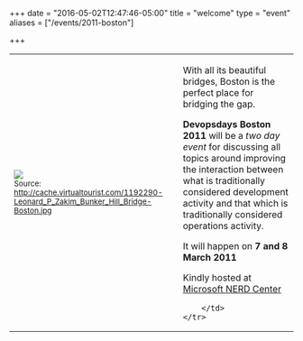 +++
date = "2016-05-02T12:47:46-05:00"
title = "welcome"
type = "event"
aliases = ["/events/2011-boston"]

+++

<table>
	<tr>
		<td><img src='/img/boston-bridge.jpg'><br><small>Source: <a href="http://cache.virtualtourist.com/1192290-Leonard_P_Zakim_Bunker_Hill_Bridge-Boston.jpg">http://cache.virtualtourist.com/1192290-Leonard_P_Zakim_Bunker_Hill_Bridge-Boston.jpg</a></small></td>
		<td><p>With all its beautiful bridges, Boston is the perfect place for bridging the gap.</p> <p><b>Devopsdays Boston 2011</b> will be a <em>two day event</em> for discussing all topics around improving the interaction between what is traditionally considered development activity and that which is traditionally considered operations activity.</p>
			<p>It will happen on <b>7 and 8 March 2011</b></p>
			<p>Kindly hosted at <a href="location">Microsoft NERD Center</a> </p>

		</td>
	</tr>
</table>
